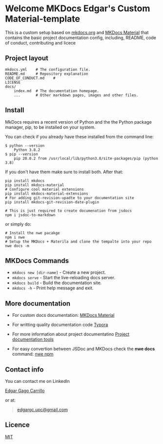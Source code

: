 # Welcome MKDocs Edgar's Custom Material-template

This is a custom setup based on [mkdocs.org](https://www.mkdocs.org) and [MKDocs Material](https://squidfunk.github.io/mkdocs-material/)  that contains the basic project documentation config, including, README, code of conduct, contributing and licece


## Project layout

    mkdocs.yml    # The configuration file.
    README.md     # Repository explanation
    CODE_OF_CONDUCT.md    # 
    LICENSE
    docs/
        index.md  # The documentation homepage.
        ...       # Other markdown pages, images and other files.


## Install

MkDocs requires a recent version of Python and the the Python package manager, pip, to be installed on your system.

You can check if you already have these installed from the command line:

``` shell
$ python --version
    Python 3.8.2
$ pip --version
    pip 20.0.2 from /usr/local/lib/python3.8/site-packages/pip (python 3.8)
```

If you don't have them make sure to install both. After that: 


``` shell
pip install mkdocs
pip install mkdocs-material 
# Configure cool material extensions
pip install mkdocs-material-extensions  
# For adding git-revision-upadte to your documentation site 
pip install mkdocs-git-revision-date-plugin

# This is just required to create documenation from jsdocs
npm i jsdoc-to-markdown 
```

or simply do:

``` shell
# Install the nwe pacakge
npm i nwe 
# Setup the MKDocs + Materila and clone the tempalte into your repo
nwe docs -m 
```


## MKDocs Commands 

* `mkdocs new [dir-name]` - Create a new project.
* `mkdocs serve` - Start the live-reloading docs server.
* `mkdocs build` - Build the documentation site.
* `mkdocs -h` - Print help message and exit.


## More documentation

- For custom docs documentation: [MKDocs Material](https://squidfunk.github.io/mkdocs-material/)

- For writting quality documentation code [Typora](https://typora.io)

- For more information about project documentatino [Project documentation tools](https://www.altexsoft.com/blog/business/technical-documentation-in-software-development-types-best-practices-and-tools/)

- For easy convertion between JSDoc and MKDocs check the **nwe docs** command: [nwe npm](https://www.npmjs.com/package/nwe)


## Contact info 

You can contact me on LinkedIn

[Edgar Gago Carrillo](https://www.linkedin.com/in/edgargagocarrillo/)

or at:

> edgargc.upc@gmail.com

## Licence 

[MIT](https://opensource.org/licenses/MIT)
